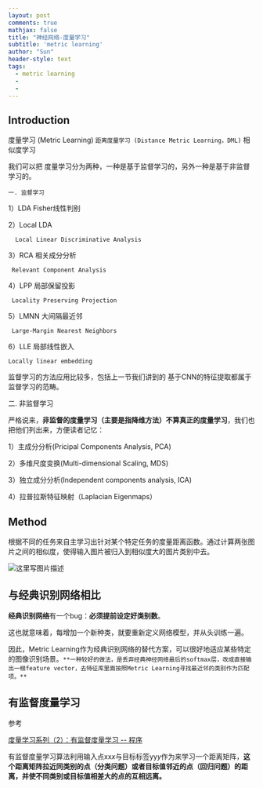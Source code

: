 ```yaml
---
layout: post
comments: true
mathjax: false
title: "神经网络-度量学习"
subtitle: 'metric learning'
author: "Sun"
header-style: text
tags:
  - metric learning
  - 
  - 
---
```




## Introduction

度量学习 (Metric Learning) ` 距离度量学习 (Distance Metric Learning，DML) ` 相似度学习

我们可以把 度量学习分为两种，一种是基于监督学习的，另外一种是基于非监督学习的。

`一. 监督学习`

1）LDA Fisher线性判别

2）Local LDA

      Local Linear Discriminative Analysis

3）RCA 相关成分分析

     Relevant Component Analysis

4）LPP 局部保留投影

     Locality Preserving Projection

5）LMNN 大间隔最近邻

     Large-Margin Nearest Neighbors

6）LLE 局部线性嵌入

    Locally linear embedding

监督学习的方法应用比较多，包括上一节我们讲到的 基于CNN的特征提取都属于监督学习的范畴。



二. 非监督学习

   严格说来，**非监督的度量学习（主要是指降维方法）不算真正的度量学习**，我们也把他们列出来，方便读者记忆：

1）主成分分析(Pricipal Components Analysis, PCA)

2）多维尺度变换(Multi-dimensional Scaling, MDS)

3）独立成分分析(Independent components analysis, ICA)

4）拉普拉斯特征映射（Laplacian Eigenmaps）



## Method

根据不同的任务来自主学习出针对某个特定任务的度量距离函数。通过计算两张图片之间的相似度，使得输入图片被归入到相似度大的图片类别中去。

![这里写图片描述](https://img-blog.csdn.net/20180610151149936?watermark/2/text/aHR0cHM6Ly9ibG9nLmNzZG4ubmV0L0pOaW5nV2Vp/font/5a6L5L2T/fontsize/400/fill/I0JBQkFCMA`/dissolve/70)

## 与经典识别网络相比

**经典识别网络**有一个bug：**必须提前设定好类别数**。

这也就意味着，每增加一个新种类，就要重新定义网络模型，并从头训练一遍。

因此，Metric Learning作为经典识别网络的替代方案，可以很好地适应某些特定的图像识别场景。`**一种较好的做法，是丢弃经典神经网络最后的softmax层，改成直接输出一根feature vector，去特征库里面按照Metric Learning寻找最近邻的类别作为匹配项。**`



## 有监督度量学习

参考

 [度量学习系列（2）：有监督度量学习 -- 程序](https://blog.csdn.net/u013468614/article/details/102846295)

有监督度量学习算法利用输入点xx*x*与目标标签yy*y*作为来学习一个距离矩阵，**这个距离矩阵拉近同类别的点（分类问题）或者目标值邻近的点（回归问题）的距离，并使不同类别或目标值相差大的点的互相远离。**

